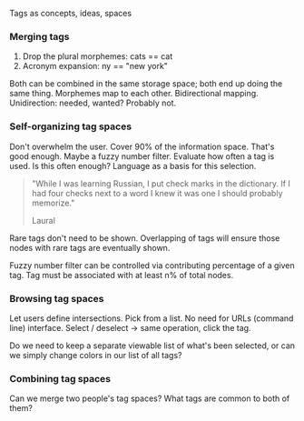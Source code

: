 <!--
title: Human language interface
date: 27 December 2004
slug: tag-spaces
tags: unfinished
-->

Tags as concepts, ideas, spaces

### Merging tags ###

1. Drop the plural morphemes: cats == cat
2. Acronym expansion: ny == "new york"

Both can be combined in the same storage space; both end up doing the same
thing. Morphemes map to each other. Bidirectional mapping. Unidirection: needed,
wanted? Probably not.

### Self-organizing tag spaces ###

Don't overwhelm the user. Cover 90% of the information space. That's good
enough. Maybe a fuzzy number filter. Evaluate how often a tag is used. Is this
often enough? Language as a basis for this selection.

> "While I was learning Russian, I put check marks in the dictionary. If I had
> four checks next to a word I knew it was one I should probably memorize."
>
> Laural

Rare tags don't need to be shown. Overlapping of tags will ensure those nodes
with rare tags are eventually shown.

Fuzzy number filter can be controlled via contributing percentage of a given
tag. Tag must be associated with at least n% of total nodes.

### Browsing tag spaces ###

Let users define intersections. Pick from a list. No need for URLs (command
line) interface. Select / deselect -> same operation, click the tag.

Do we need to keep a separate viewable list of what's been selected, or can we
simply change colors in our list of all tags?

### Combining tag spaces ###

Can we merge two people's tag spaces? What tags are common to both of them?
